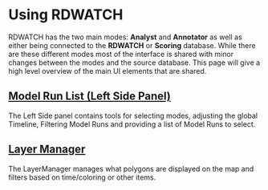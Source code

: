 # Using RDWATCH

RDWATCH has the two main modes: **Analyst** and **Annotator** as well as either being connected to the **RDWATCH** or **Scoring** database.  While there are these different modes most of the interface is shared with minor changes between the modes and the source database.  This page will give a high level overview of the main UI elements that are shared.

## [Model Run List (Left Side Panel)](LeftSidePanel.md)

The Left Side panel contains tools for selecting modes, adjusting the global Timeline, Filtering Model Runs and providing a list of Model Runs to select.

## [Layer Manager](LayerManager.md)

The LayerManager manages what polygons are displayed on the map and filters based on time/coloring or other items.